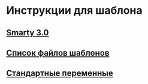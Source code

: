 # Инструкции для шаблона #

## [Smarty 3.0](template/smarty) ##

## [Список файлов шаблонов](template/files) ##

## [Стандартные переменные](template/variables) ##

